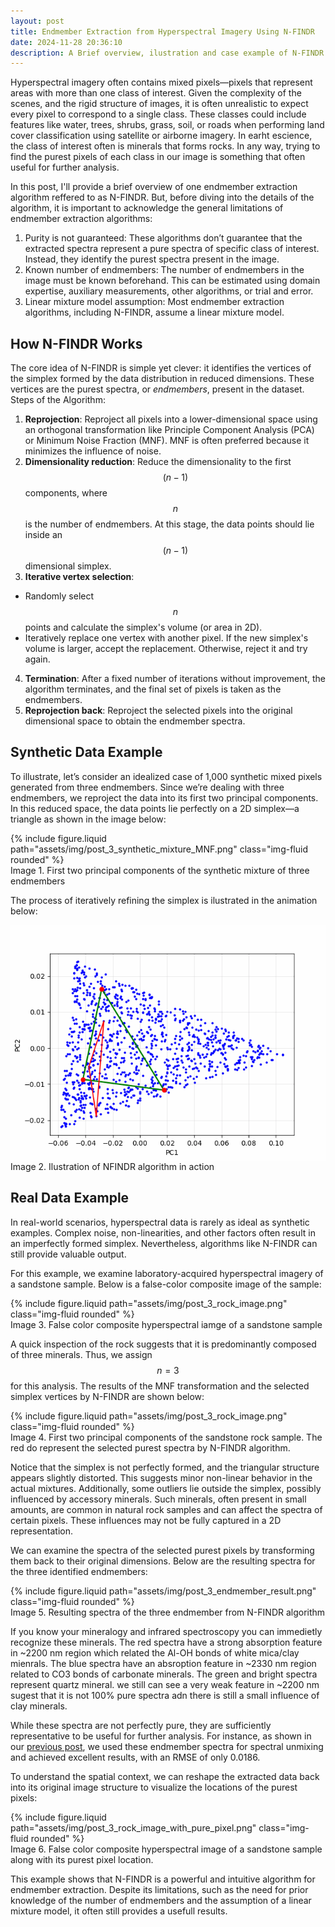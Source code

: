 ```yaml
---
layout: post
title: Endmember Extraction from Hyperspectral Imagery Using N-FINDR
date: 2024-11-28 20:36:10
description: A Brief overview, ilustration and case example of N-FINDR algorithm in action
---
```


Hyperspectral imagery often contains mixed pixels—pixels that represent areas with more than one class of interest. Given the complexity of the scenes, and the rigid structure of images, it is often unrealistic to expect every pixel to correspond to a single class. These classes could include features like water, trees, shrubs, grass, soil, or roads when performing land cover classification using satellite or airborne imagery. In earht escience, the class of interest often is minerals that forms rocks. In any way, trying to find the purest pixels of each class in our image is something that often useful for further analysis.

In this post, I'll provide a brief overview of one endmember extraction algorithm reffered to as N-FINDR. But, before diving into the details of the algorithm, it is important to acknowledge the general limitations of endmember extraction algorithms:

1. Purity is not guaranteed: These algorithms don’t guarantee that the extracted spectra represent a pure spectra of specific class of interest. Instead, they identify the purest spectra present in the image.
2. Known number of endmembers: The number of endmembers in the image must be known beforehand. This can be estimated using domain expertise, auxiliary measurements, other algorithms, or trial and error.
3. Linear mixture model assumption: Most endmember extraction algorithms, including N-FINDR, assume a linear mixture model.


## How N-FINDR Works

The core idea of N-FINDR is simple yet clever: it identifies the vertices of the simplex formed by the data distribution in reduced dimensions. These vertices are the purest spectra, or *endmembers*, present in the dataset.
Steps of the Algorithm:

1. **Reprojection**: Reproject all pixels into a lower-dimensional space using an orthogonal transformation like Principle Component Analysis (PCA) or Minimum Noise Fraction (MNF). MNF is often preferred because it minimizes the influence of noise.
2. **Dimensionality reduction**: Reduce the dimensionality to the first $$ (n−1) $$ components, where $$ n $$ is the number of endmembers. At this stage, the data points should lie inside an $$ (n-1) $$ dimensional simplex.
3. **Iterative vertex selection**:
- Randomly select $$ n $$ points and calculate the simplex's volume (or area in 2D).
- Iteratively replace one vertex with another pixel. If the new simplex's volume is larger, accept the replacement. Otherwise, reject it and try again.
4. **Termination**: After a fixed number of iterations without improvement, the algorithm terminates, and the final set of pixels is taken as the endmembers.
5. **Reprojection back**: Reproject the selected pixels into the original dimensional space to obtain the endmember spectra.


## Synthetic Data Example

To illustrate, let’s consider an idealized case of 1,000 synthetic mixed pixels generated from three endmembers. Since we’re dealing with three endmembers, we reproject the data into its first two principal components. In this reduced space, the data points lie perfectly on a 2D simplex—a triangle as shown in the image below:

<div class="row mt-3">
    <div class="col-sm mt-3 mt-md-0">
        {% include figure.liquid path="assets/img/post_3_synthetic_mixture_MNF.png" class="img-fluid rounded" %}
    </div>
</div>
<div class="caption">
    Image 1. First two principal components of the synthetic mixture of three endmembers
</div>

The process of iteratively refining the simplex is ilustrated in the animation below:

<div style="display: flex; justify-content: center;">
  <img src="/assets/img/post_3_nfindr_iterative.gif" alt="NFINDR">
</div>
<div class="caption">
    Image 2. Ilustration of NFINDR algorithm in action
</div>

## Real Data Example

In real-world scenarios, hyperspectral data is rarely as ideal as synthetic examples. Complex noise, non-linearities, and other factors often result in an imperfectly formed simplex. Nevertheless, algorithms like N-FINDR can still provide valuable output.

For this example, we examine laboratory-acquired hyperspectral imagery of a sandstone sample. Below is a false-color composite image of the sample:

<div class="row mt-3">
    <div class="col-sm mt-3 mt-md-0">
        {% include figure.liquid path="assets/img/post_3_rock_image.png" class="img-fluid rounded" %}
    </div>
</div>
<div class="caption">
    Image 3. False color composite hyperspectral iamge of a sandstone sample
</div>

A quick inspection of the rock suggests that it is predominantly composed of three minerals. Thus, we assign $$ n=3 $$ for this analysis. The results of the MNF transformation and the selected simplex vertices by N-FINDR are shown below:

<div class="row mt-3">
    <div class="col-sm mt-3 mt-md-0">
        {% include figure.liquid path="assets/img/post_3_rock_image.png" class="img-fluid rounded" %}
    </div>
</div>
<div class="caption">
    Image 4. First two principal components of the sandstone rock sample. The red do represent the selected purest spectra by N-FINDR algorithm.
</div>

Notice that the simplex is not perfectly formed, and the triangular structure appears slightly distorted. This suggests minor non-linear behavior in the actual mixtures. Additionally, some outliers lie outside the simplex, possibly influenced by accessory minerals. Such minerals, often present in small amounts, are common in natural rock samples and can affect the spectra of certain pixels. These influences may not be fully captured in a 2D representation.

We can examine the spectra of the selected purest pixels by transforming them back to their original dimensions. Below are the resulting spectra for the three identified endmembers:

<div class="row mt-3">
    <div class="col-sm mt-3 mt-md-0">
        {% include figure.liquid path="assets/img/post_3_endmember_result.png" class="img-fluid rounded" %}
    </div>
</div>
<div class="caption">
    Image 5. Resulting spectra of the three endmember from N-FINDR algorithm
</div>

If you know your mineralogy and infrared spectroscopy you can immedietly recognize these minerals. The red spectra have a strong absorption feature in ~2200 nm region which related the Al-OH bonds of white mica/clay mienrals. The blue spectra have an absroption feature in ~2330 nm region related to CO3 bonds of carbonate minerals. The green and bright spectra represent quartz mineral. we still can see a very weak feature in ~2200 nm sugest that it is not 100% pure spectra adn there is still a small influence of clay minerals. 

While these spectra are not perfectly pure, they are sufficiently representative to be useful for further analysis. For instance, as shown in our [previous post](https://nasirlukman.github.io/blog/2024/bayes-unmixing/), we used these endmember spectra for spectral unmixing and achieved excellent results, with an RMSE of only 0.0186.

To understand the spatial context, we can reshape the extracted data back into its original image structure to visualize the locations of the purest pixels:

<div class="row mt-3">
    <div class="col-sm mt-3 mt-md-0">
        {% include figure.liquid path="assets/img/post_3_rock_image_with_pure_pixel.png" class="img-fluid rounded" %}
    </div>
</div>
<div class="caption">
    Image 6. False color composite hyperspectral image of a sandstone sample along with its purest pixel location.
</div>


This example shows that N-FINDR is a powerful and intuitive algorithm for endmember extraction. Despite its limitations, such as the need for prior knowledge of the number of endmembers and the assumption of a linear mixture model, it often still provides a usefull results.

